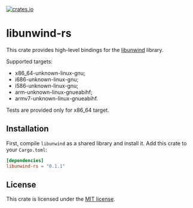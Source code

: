 [![crates.io](https://img.shields.io/crates/v/libunwind-rs.svg)](https://crates.io/crates/libunwind-rs)
# libunwind-rs
This crate provides high-level bindings for the [libunwind] library.

Supported targets:
* x86_64-unknown-linux-gnu;
* i686-unknown-linux-gnu;
* i586-unknown-linux-gnu;
* arm-unknown-linux-gnueabihf;
* armv7-unknown-linux-gnueabihf.

Tests are provided only for x86_64 target.

[libunwind]: https://www.nongnu.org/libunwind/

## Installation

First, compile `libunwind` as a shared library and install it. Add this crate to your `Cargo.toml`:

```toml
[dependencies]
libunwind-rs = "0.1.1"
```
## License

This crate is licensed under the [MIT license].

[MIT license]: LICENSE

